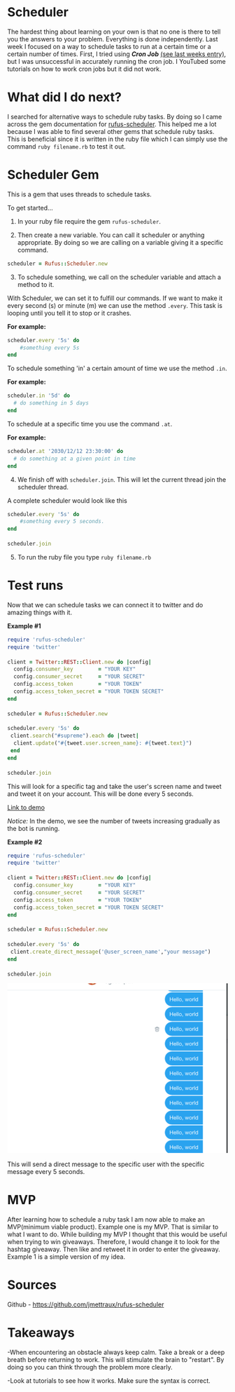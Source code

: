 # Scheduler
The hardest thing about learning on your own is that no one is there to tell you the answers to your problem. Everything is done independently. Last week I focused on a way to schedule tasks to run at a certain time or a certain number of times. First, I tried using _**Cron Job**_ [(see last weeks entry)](entries/entry_six.md), but I was unsuccessful in accurately running the cron job. I YouTubed some tutorials on how to work cron jobs but it did not work.

# What did I do next? 
I searched for alternative ways to schedule ruby tasks. By doing so I came across the gem documentation for [rufus-scheduler](https://github.com/jmettraux/rufus-scheduler). This helped me a lot because I was able to find several other gems that schedule ruby tasks. This is beneficial since it is written in the ruby file which I can simply use the command  `ruby filename.rb` to test it out. 


# Scheduler Gem
This is a gem that uses threads to schedule tasks. 

To get started...

1. In your ruby file require the gem `rufus-scheduler`. 

2. Then create a new variable. You can call it scheduler or anything appropriate. By doing so we are calling on a variable giving it a specific command. 

```ruby 
scheduler = Rufus::Scheduler.new
``` 
3. To schedule something, we call on the scheduler variable and attach a method to it.

With Scheduler, we can set it to fulfill our commands. If we want to make it every second (s) or minute (m) we can use the method `.every`. This task is looping until you tell it to stop or it crashes. 

**For example:**
```ruby 
scheduler.every '5s' do
    #something every 5s
end 
```
To schedule something 'in' a certain amount of time we use the method `.in`. 

**For example:**

```ruby 
scheduler.in '5d' do
  # do something in 5 days
end
```

To schedule at a specific time you use the command `.at`. 

**For example:**

```ruby
scheduler.at '2030/12/12 23:30:00' do
  # do something at a given point in time
end
```


4. We finish off with `scheduler.join`. This will let the current thread join the scheduler thread. 

A complete scheduler would look like this 

```ruby 
scheduler.every '5s' do
    #something every 5 seconds.
end

scheduler.join
```

5. To run the ruby file you type `ruby filename.rb`

# Test runs 
Now that we can schedule tasks we can connect it to twitter and do amazing things with it. 

**Example #1**
```ruby 
require 'rufus-scheduler'
require 'twitter'

client = Twitter::REST::Client.new do |config|
  config.consumer_key        = "YOUR KEY"
  config.consumer_secret     = "YOUR SECRET"
  config.access_token        = "YOUR TOKEN"
  config.access_token_secret = "YOUR TOKEN SECRET" 
end

scheduler = Rufus::Scheduler.new

scheduler.every '5s' do
 client.search("#supreme").each do |tweet|
  client.update("#{tweet.user.screen_name}: #{tweet.text}")
 end
end

scheduler.join
```
This will look for a specific tag and take the user's screen name and tweet and tweet it on your account. This will be done every 5 seconds. 

[Link to demo](https://drive.google.com/open?id=0B5qSM1gxTeQFRjBlbGZSak83U0xJeGRKNlhHTEVHVGw4MnVR) 

*Notice:* In the demo, we see the number of tweets increasing gradually as the bot is running. 

**Example #2**
```ruby 
require 'rufus-scheduler'
require 'twitter'

client = Twitter::REST::Client.new do |config|
  config.consumer_key        = "YOUR KEY"
  config.consumer_secret     = "YOUR SECRET"
  config.access_token        = "YOUR TOKEN"
  config.access_token_secret = "YOUR TOKEN SECRET" 
end

scheduler = Rufus::Scheduler.new

scheduler.every '5s' do
 client.create_direct_message('@user_screen_name',"your message")
end

scheduler.join
```
<img src="../images/direct_5s.png">

This will send a direct message to the specific user with the specific message every 5 seconds. 


# MVP
After learning how to schedule a ruby task I am now able to make an MVP(minimum viable product). Example one is my MVP. That is similar to what I want to do. While building my MVP I thought that this would be useful when trying to win giveaways. Therefore, I would change it to look for the hashtag giveaway. Then like and retweet it in order to enter the giveaway. Example 1 is a simple version of my idea. 


# Sources
Github - https://github.com/jmettraux/rufus-scheduler

# Takeaways 
-When encountering an obstacle always keep calm. Take a break or a deep breath before returning to work. This will stimulate the brain to "restart". By doing so you can think through the problem more clearly.

-Look at tutorials to see how it works. Make sure the syntax is correct. 
